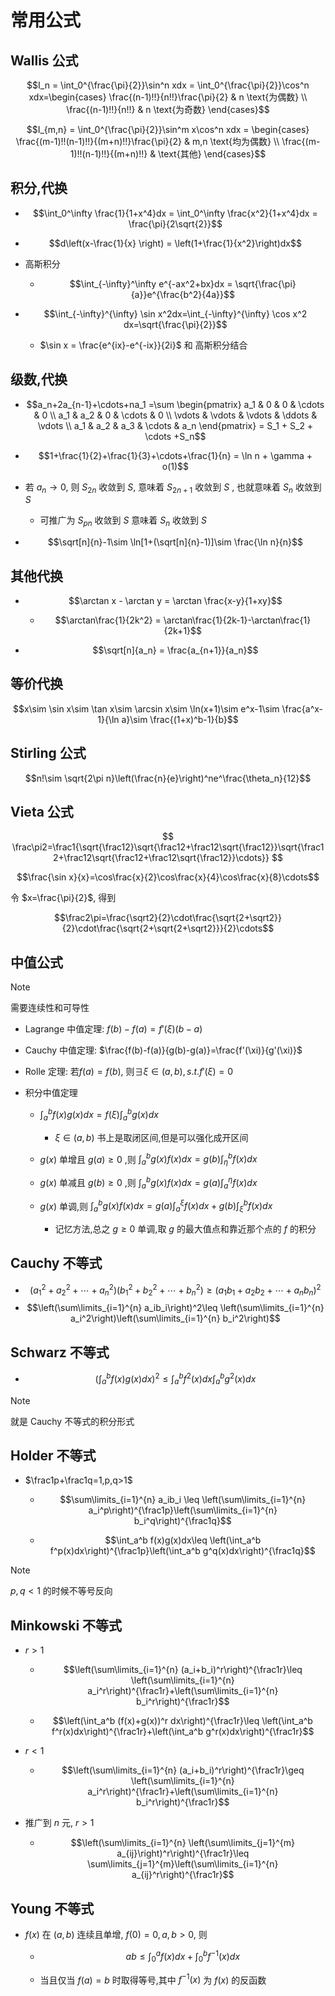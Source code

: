 # 常用公式

## Wallis 公式

$$I_n = \int_0^{\frac{\pi}{2}}\sin^n xdx = \int_0^{\frac{\pi}{2}}\cos^n xdx=\begin{cases} \frac{(n-1)!!}{n!!}\frac{\pi}{2} & n \text{为偶数} \\ \frac{(n-1)!!}{n!!} & n \text{为奇数} \end{cases}$$

$$I_{m,n} = \int_0^{\frac{\pi}{2}}\sin^m x\cos^n xdx = \begin{cases} \frac{(m-1)!!(n-1)!!}{(m+n)!!}\frac{\pi}{2} & m,n \text{均为偶数} \\ \frac{(m-1)!!(n-1)!!}{(m+n)!!} & \text{其他} \end{cases}$$

## 积分,代换

- $$\int_0^\infty \frac{1}{1+x^4}dx = \int_0^\infty \frac{x^2}{1+x^4}dx = \frac{\pi}{2\sqrt{2}}$$


- $$d\left(x-\frac{1}{x} \right) = \left(1+\frac{1}{x^2}\right)dx$$

- 高斯积分

    - $$\int_{-\infty}^\infty e^{-ax^2+bx}dx = \sqrt{\frac{\pi}{a}}e^{\frac{b^2}{4a}}$$ 


- $$\int_{-\infty}^{\infty} \sin x^2dx=\int_{-\infty}^{\infty} \cos x^2  dx=\sqrt{\frac{\pi}{2}}$$

    - $\sin x = \frac{e^{ix}-e^{-ix}}{2i}$ 和 高斯积分结合




## 级数,代换

- $$a_n+2a_{n-1}+\cdots+na_1 =\sum \begin{pmatrix} a_1 & 0 & 0 & \cdots & 0 \\ a_1 & a_2 & 0 & \cdots & 0 \\ \vdots & \vdots & \vdots & \ddots & \vdots \\ a_1 & a_2 & a_3 & \cdots & a_n \end{pmatrix} = S_1 + S_2 + \cdots +S_n$$


- $$1+\frac{1}{2}+\frac{1}{3}+\cdots+\frac{1}{n} = \ln n + \gamma + o(1)$$

- 若 $a_n\to 0$, 则 $S_{2n}$ 收敛到 $S$, 意味着 $S_{2n+1}$ 收敛到 $S$ , 也就意味着 $S_n$ 收敛到 $S$

    - 可推广为 $S_{pn}$ 收敛到 $S$ 意味着 $S_n$ 收敛到 $S$

- $$\sqrt[n]{n}-1\sim \ln[1+(\sqrt[n]{n}-1)]\sim \frac{\ln n}{n}$$



## 其他代换

- $$\arctan x - \arctan y = \arctan \frac{x-y}{1+xy}$$

    - $$\arctan\frac{1}{2k^2} = \arctan\frac{1}{2k-1}-\arctan\frac{1}{2k+1}$$

- $$\sqrt[n]{a_n} = \frac{a_{n+1}}{a_n}$$



    


## 等价代换

$$x\sim \sin x\sim \tan x\sim \arcsin x\sim \ln(x+1)\sim e^x-1\sim \frac{a^x-1}{\ln a}\sim \frac{(1+x)^b-1}{b}$$


## Stirling 公式

$$n!\sim \sqrt{2\pi n}\left(\frac{n}{e}\right)^ne^\frac{\theta_n}{12}$$


## Vieta 公式

$$
\frac\pi2=\frac1{\sqrt{\frac12}\sqrt{\frac12+\frac12\sqrt{\frac12}}\sqrt{\frac12+\frac12\sqrt{\frac12+\frac12\sqrt{\frac12}}\cdots}}
$$

$$\frac{\sin x}{x}=\cos\frac{x}{2}\cos\frac{x}{4}\cos\frac{x}{8}\cdots$$

令 $x=\frac{\pi}{2}$, 得到

$$\frac2\pi=\frac{\sqrt2}{2}\cdot\frac{\sqrt{2+\sqrt2}}{2}\cdot\frac{\sqrt{2+\sqrt{2+\sqrt2}}}{2}\cdots$$

## 中值公式

> [!NOTE]
> 需要连续性和可导性

- Lagrange 中值定理: $f(b)-f(a)=f'(\xi)(b-a)$

- Cauchy 中值定理: $\frac{f(b)-f(a)}{g(b)-g(a)}=\frac{f'(\xi)}{g'(\xi)}$

- Rolle 定理: 若$f(a)=f(b)$, 则$\exists \xi\in(a,b),s.t.f'(\xi)=0$

- 积分中值定理

    - $\int_a^bf(x)g(x)dx=f(\xi)\int_a^bg(x)dx$
        
        - $\xi\in (a,b)$ 书上是取闭区间,但是可以强化成开区间 

    - $g(x)$ 单增且 $g(a)\geq 0$ ,则 $\int_a^bg(x)f(x)dx=g(b)\int_\eta^bf(x)dx$

    - $g(x)$ 单减且 $g(b)\geq 0$ ,则 $\int_a^bg(x)f(x)dx=g(a)\int_a^\eta f(x)dx$

    - $g(x)$ 单调,则 $\int_a^bg(x)f(x)dx=g(a)\int_a^\xi f(x)dx+g(b)\int_\xi^bf(x)dx$

        - 记忆方法,总之 $g\geq 0$ 单调,取 $g$ 的最大值点和靠近那个点的 $f$ 的积分


## Cauchy 不等式
- $$\left(a_1^2+a_2^2+\cdots+a_n^2\right)\left(b_1^2+b_2^2+\cdots+b_n^2\right)\geq \left(a_1b_1+a_2b_2+\cdots+a_nb_n\right)^2$$
- $$\left(\sum\limits_{i=1}^{n} a_ib_i\right)^2\leq \left(\sum\limits_{i=1}^{n} a_i^2\right)\left(\sum\limits_{i=1}^{n} b_i^2\right)$$

## Schwarz 不等式
- $$\left(\int_a^b f(x)g(x)dx\right)^2\leq \int_a^b f^2(x)dx\int_a^b g^2(x)dx$$

> [!NOTE]
> 就是 Cauchy 不等式的积分形式

## Holder 不等式
- $\frac1p+\frac1q=1,p,q>1$
    
    - $$\sum\limits_{i=1}^{n} a_ib_i \leq \left(\sum\limits_{i=1}^{n} a_i^p\right)^{\frac1p}\left(\sum\limits_{i=1}^{n} b_i^q\right)^{\frac1q}$$

    - $$\int_a^b f(x)g(x)dx\leq \left(\int_a^b f^p(x)dx\right)^{\frac1p}\left(\int_a^b g^q(x)dx\right)^{\frac1q}$$

> [!NOTE]
> $p,q<1$ 的时候不等号反向


## Minkowski 不等式

- $r>1$ 

    - $$\left(\sum\limits_{i=1}^{n} (a_i+b_i)^r\right)^{\frac1r}\leq \left(\sum\limits_{i=1}^{n} a_i^r\right)^{\frac1r}+\left(\sum\limits_{i=1}^{n} b_i^r\right)^{\frac1r}$$

    - $$\left(\int_a^b (f(x)+g(x))^r dx\right)^{\frac1r}\leq \left(\int_a^b f^r(x)dx\right)^{\frac1r}+\left(\int_a^b g^r(x)dx\right)^{\frac1r}$$

- $r<1$

    - $$\left(\sum\limits_{i=1}^{n} (a_i+b_i)^r\right)^{\frac1r}\geq \left(\sum\limits_{i=1}^{n} a_i^r\right)^{\frac1r}+\left(\sum\limits_{i=1}^{n} b_i^r\right)^{\frac1r}$$


- 推广到 $n$ 元, $r>1$

    - $$\left(\sum\limits_{i=1}^{n} \left(\sum\limits_{j=1}^{m} a_{ij}\right)^r\right)^{\frac1r}\leq \sum\limits_{j=1}^{m}\left(\sum\limits_{i=1}^{n} a_{ij}^r\right)^{\frac1r}$$

## Young 不等式
- $f(x)$ 在 $(a,b)$ 连续且单增, $f(0)=0,a,b>0$, 则

    - $$ab\leq \int_0^a f(x)dx+\int_0^b f^{-1}(x)dx$$
    
    - 当且仅当 $f(a)=b$ 时取得等号,其中 $f^{-1}(x)$ 为 $f(x)$ 的反函数










































